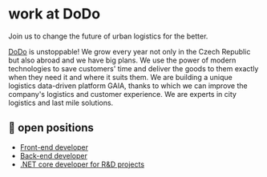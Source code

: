 # work at DoDo
Join us to change the future of urban logistics for the better.

[DoDo](http://idodo.cz/en/) is unstoppable! We grow every year not only in the Czech Republic but also abroad and we have big plans. We use the power of modern technologies to save customers' time and deliver the goods to them exactly when they need it and where it suits them. We are building a unique logistics data-driven platform GAIA, thanks to which we can improve the company's logistics and customer experience. We are experts in city logistics and last mile solutions.

## :rocket: open positions
* [Front-end developer](https://www.pracujvdodo.cz/jobs/front-end-developer/)
* [Back-end developer](https://www.pracujvdodo.cz/jobs/net-vyvojar-ka/)
* [.NET core developer for R&D projects](https://www.pracujvdodo.cz/jobs/net-core-developer-research-and-developement/)
